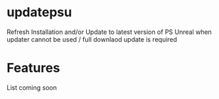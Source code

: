 # updatepsu
Refresh Installation and/or Update to latest version of PS Unreal when updater cannot be used / full downlaod update is required

# Features
List coming soon
